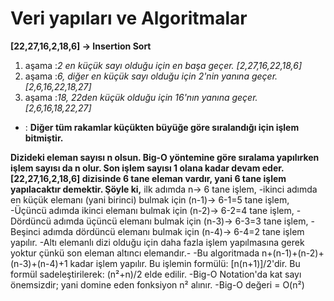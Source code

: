 # Veri yapıları ve Algoritmalar
**[22,27,16,2,18,6] -> Insertion Sort** 

1. aşama :*2 en küçük sayı olduğu için en başa geçer. [2,27,16,22,18,6]*
2. aşama :*6, diğer en küçük sayı olduğu için 2'nin yanına geçer. [2,6,16,22,18,27]*
3. aşama :*18, 22den küçük olduğu için 16'nın yanına geçer.  [2,6,16,18,22,27]*
- : **Diğer tüm rakamlar küçükten büyüğe göre sıralandığı için işlem bitmiştir.**


**Dizideki eleman sayısı n olsun. Big-O yöntemine göre sıralama yapılırken işlem sayısı da n olur. Son işlem sayısı 1 olana kadar devam eder.**
**[22,27,16,2,18,6] dizisinde 6 tane eleman vardır, yani 6 tane işlem yapılacaktır demektir. Şöyle ki,**
ilk adımda n-> 6 tane işlem,
-ikinci adımda en küçük elemanı (yani birinci) bulmak için (n-1)-> 6-1=5 tane işlem,
-Üçüncü adımda ikinci elemanı bulmak için (n-2)-> 6-2=4 tane işlem,
-Dördüncü adımda üçüncü elemanı bulmak için (n-3)-> 6-3=3 tane işlem,
-Beşinci adımda dördüncü elemanı bulmak için (n-4)-> 6-4=2 tane işlem yapılır.
-Altı elemanlı dizi olduğu için daha fazla işlem yapılmasına gerek yoktur çünkü son eleman altıncı elemandır.-
-Bu algoritmada n+(n-1)+(n-2)+(n-3)+(n-4)+1 kadar işlem yapılır. Bu işlemin formülü: [n(n+1)]/2'dir. Bu formül sadeleştirilerek: (n²+n)/2 elde edilir.
-Big-O Notation'da kat sayı önemsizdir; yani domine eden fonksiyon n² alınır.
-Big-O değeri = O(n²)
